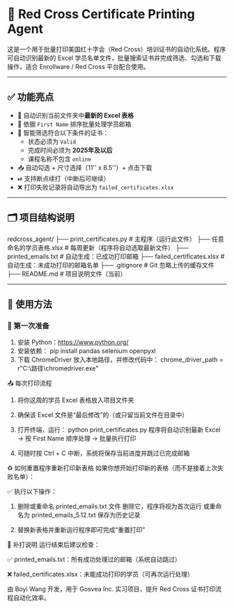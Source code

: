# 🧾 Red Cross Certificate Printing Agent

这是一个用于批量打印美国红十字会（Red Cross）培训证书的自动化系统。程序可自动识别最新的 Excel 学员名单文件，批量搜索证书并完成筛选、勾选和下载操作，适合 Enrollware / Red Cross 平台配合使用。

---

## ✅ 功能亮点

- 📂 自动识别当前文件夹中**最新的 Excel 表格**
- 📧 依据 `First Name` 排序批量处理学员邮箱
- 🧠 智能筛选符合以下条件的证书：
  - 状态必须为 `Valid`
  - 完成时间必须为 **2025年及以后**
  - 课程名称不包含 `online`
- 📥 自动勾选 + 尺寸选择（11'' x 8.5''）+ 点击下载
- ⏯ 支持断点续打（中断后可继续）
- ❌ 打印失败记录将自动导出为 `failed_certificates.xlsx`

---

## 🗂 项目结构说明

redcross_agent/
├── print_certificates.py # 主程序（运行此文件）
├── 任意命名的学员表格.xlsx # 每周更新（程序将自动选取最新文件）
├── printed_emails.txt # 自动生成：已成功打印邮箱
├── failed_certificates.xlsx # 自动生成：未成功打印的邮箱名单
├── .gitignore # Git 忽略上传的缓存文件
├── README.md # 项目说明文件（当前）


---

## 🚀 使用方法

### 🧰 第一次准备

1. 安装 Python：https://www.python.org/
2. 安装依赖：
pip install pandas selenium openpyxl
3. 下载 ChromeDriver
放入本地路径，并修改代码中：
chrome_driver_path = r"C:\路径\chromedriver.exe"

📤 每次打印流程
1. 将你这周的学员 Excel 表格放入项目文件夹

2. 确保该 Excel 文件是“最后修改”的（或只留当前文件在目录中）

3. 打开终端，运行：
python print_certificates.py
程序将自动识别最新 Excel → 按 First Name 顺序处理 → 批量执行打印

4. 可随时按 Ctrl + C 中断，系统将保存当前进度并跳过已完成邮箱

♻️ 如何重置程序重新打印新表格
如果你想开始打印新的表格（而不是接着上次失败名单）：

✅ 执行以下操作：
1. 删除或重命名 printed_emails.txt 文件
删除它，程序将视为首次运行
或重命名为 printed_emails_5.12.txt 保存为历史记录

2. 替换新表格并重新运行程序即可完成“重置打印”

🧯 补打说明
运行结束后建议检查：

✅ printed_emails.txt：所有成功处理过的邮箱（系统自动跳过）

❌ failed_certificates.xlsx：未能成功打印的学员（可再次运行处理）

由 Boyi Wang 开发，用于 Gosvea Inc. 实习项目，提升 Red Cross 证书打印流程自动化效率。










